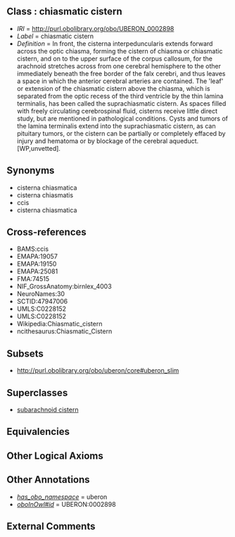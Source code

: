 
## Class : chiasmatic cistern

 * *IRI* = http://purl.obolibrary.org/obo/UBERON_0002898
 * *Label* = chiasmatic cistern
 * *Definition* = In front, the cisterna interpeduncularis extends forward across the optic chiasma, forming the cistern of chiasma or chiasmatic cistern, and on to the upper surface of the corpus callosum, for the arachnoid stretches across from one cerebral hemisphere to the other immediately beneath the free border of the falx cerebri, and thus leaves a space in which the anterior cerebral arteries are contained. The 'leaf' or extension of the chiasmatic cistern above the chiasma, which is separated from the optic recess of the third ventricle by the thin lamina terminalis, has been called the suprachiasmatic cistern. As spaces filled with freely circulating cerebrospinal fluid, cisterns receive little direct study, but are mentioned in pathological conditions. Cysts and tumors of the lamina terminalis extend into the suprachiasmatic cistern, as can pituitary tumors, or the cistern can be partially or completely effaced by injury and hematoma or by blockage of the cerebral aqueduct. [WP,unvetted].

## Synonyms

 * cisterna chiasmatica
 * cisterna chiasmatis
 * ccis
 * cisterna chiasmatica

## Cross-references

 * BAMS:ccis
 * EMAPA:19057
 * EMAPA:19150
 * EMAPA:25081
 * FMA:74515
 * NIF_GrossAnatomy:birnlex_4003
 * NeuroNames:30
 * SCTID:47947006
 * UMLS:C0228152
 * UMLS:C0228152
 * Wikipedia:Chiasmatic_cistern
 * ncithesaurus:Chiasmatic_Cistern

## Subsets

 * http://purl.obolibrary.org/obo/uberon/core#uberon_slim

## Superclasses

 * [subarachnoid cistern](../../UBERON/50/UBERON_0004050.md)

## Equivalencies


## Other Logical Axioms


## Other Annotations

 * *[has_obo_namespace](../../ce/oboInOwl#hasOBONamespace.md)* = uberon
 * *[oboInOwl#id](../../id/oboInOwl#id.md)* = UBERON:0002898

## External Comments

